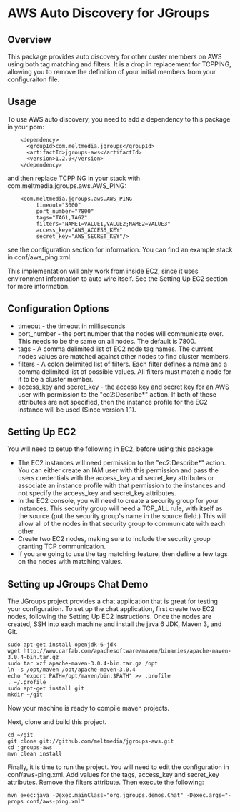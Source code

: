 AWS Auto Discovery for JGroups
==============================
Overview
--------
This package provides auto discovery for other custer members on AWS using both tag matching and filters.  It is
a drop in replacement for TCPPING, allowing you to remove the definition of your initial members from your configuraiton
file.

Usage
-----
To use AWS auto discovery, you need to add a dependency to this package in your pom:
```
    <dependency>
      <groupId>com.meltmedia.jgroups</groupId>
      <artifactId>jgroups-aws</artifactId>
      <version>1.2.0</version>
    </dependency>
```
and then replace TCPPING in your stack with com.meltmedia.jgroups.aws.AWS_PING:
```
    <com.meltmedia.jgroups.aws.AWS_PING
         timeout="3000"
         port_number="7800"
         tags="TAG1,TAG2"
         filters="NAME1=VALUE1,VALUE2;NAME2=VALUE3"
         access_key="AWS_ACCESS_KEY"
         secret_key="AWS_SECRET_KEY"/>
```
see the configuration section for information.  You can find an example stack in conf/aws_ping.xml.

This implementation will only work from inside EC2, since it uses environment information to auto wire itself.  See the
Setting Up EC2 section for more information.

Configuration Options
---------------------
* timeout - the timeout in milliseconds
* port_number - the port number that the nodes will communicate over.  This needs to be the same on all nodes.  The default is 7800.
* tags - A comma delimited list of EC2 node tag names.  The current nodes values are matched against other nodes to find
cluster members.
* filters - A colon delimited list of filters.  Each filter defines a name and a comma delimited list of possible values.
All filters must match a node for it to be a cluster member.
* access_key and secret_key - the access key and secret key for an AWS user with permission to the "ec2:Describe*" action.  If both
of these attributes are not specified, then the instance profile for the EC2 instance will be used (Since version 1.1).

Setting Up EC2
--------------
You will need to setup the following in EC2, before using this package:
* The EC2 instances will need permission to the "ec2:Describe*" action.  You can either create an IAM user with this permission
and pass the users credentials with the access_key and secret_key attributes or associate an instance profile with that permission
to the instances and not specify the access_key and secret_key attributes.
* In the EC2 console, you will need to create a security group for your instances.  This security group will need a TCP_ALL rule,
with itself as the source (put the security group's name in the source field.)  This will allow all of the nodes in that security
group to communicate with each other.
* Create two EC2 nodes, making sure to include the security group granting TCP communication.
* If you are going to use the tag matching feature, then define a few tags on the nodes with matching values.

Setting up JGroups Chat Demo
----------------------------
The JGroups project provides a chat application that is great for testing your configuration.  To set up the chat application,
first create two EC2 nodes, following the Setting Up EC2 instructions.  Once the nodes are created, SSH into each machine and
install the java 6 JDK, Maven 3, and Git.
```
sudo apt-get install openjdk-6-jdk
wget http://www.carfab.com/apachesoftware/maven/binaries/apache-maven-3.0.4-bin.tar.gz
sudo tar xzf apache-maven-3.0.4-bin.tar.gz /opt
ln -s /opt/maven /opt/apache-maven-3.0.4
echo "export PATH=/opt/maven/bin:$PATH" >> .profile
. ~/.profile
sudo apt-get install git
mkdir ~/git
```
Now your machine is ready to compile maven projects.

Next, clone and build this project.
```
cd ~/git
git clone git://github.com/meltmedia/jgroups-aws.git
cd jgroups-aws
mvn clean install
```
Finally, it is time to run the project.  You will need to edit the configuration in conf/aws-ping.xml.  Add values for the
tags, access_key and secret_key attributes.  Remove the filters attribute.  Then execute the following:
```
mvn exec:java -Dexec.mainClass="org.jgroups.demos.Chat" -Dexec.args="-props conf/aws-ping.xml"
```


